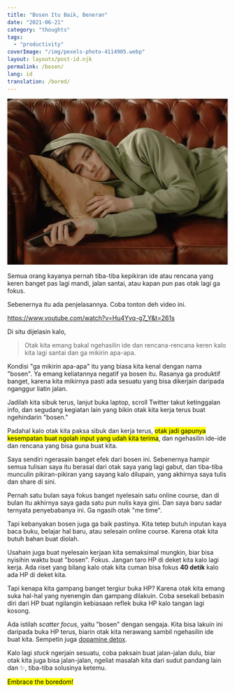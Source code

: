 ```yaml
---
title: "Bosen Itu Baik, Beneran"
date: "2021-06-21"
category: "thoughts"
tags:
  - "productivity"
coverImage: "/img/pexels-photo-4114905.webp"
layout: layouts/post-id.njk
permalink: /bosen/
lang: id
translation: /bored/
---
```


![bored](/img/pexels-photo-4114905.webp)

Semua orang kayanya pernah tiba-tiba kepikiran ide atau rencana yang keren banget pas lagi mandi, jalan santai, atau kapan pun pas otak lagi ga fokus.

Sebenernya itu ada penjelasannya. Coba tonton deh video ini.

https://www.youtube.com/watch?v=Hu4Yvq-g7_Y&t=261s

Di situ dijelasin kalo,

> Otak kita emang bakal ngehasilin ide dan rencana-rencana keren kalo kita lagi santai dan ga mikirin apa-apa.

Kondisi "ga mikirin apa-apa" itu yang biasa kita kenal dengan nama "bosen". Ya emang keliatannya negatif ya bosen itu. Rasanya ga produktif banget, karena kita mikirnya pasti ada sesuatu yang bisa dikerjain daripada nganggur liatin jalan.

Jadilah kita sibuk terus, lanjut buka laptop, scroll Twitter takut ketinggalan info, dan segudang kegiatan lain yang bikin otak kita kerja terus buat ngehindarin "bosen."

Padahal kalo otak kita paksa sibuk dan kerja terus, <mark>otak jadi gapunya kesempatan buat ngolah input yang udah kita terima</mark>, dan ngehasilin ide-ide dan rencana yang bisa guna buat kita.

Saya sendiri ngerasain banget efek dari bosen ini. Sebenernya hampir semua tulisan saya itu berasal dari otak saya yang lagi gabut, dan tiba-tiba munculin pikiran-pikiran yang sayang kalo dilupain, yang akhirnya saya tulis dan share di sini.

Pernah satu bulan saya fokus banget nyelesain satu online course, dan di bulan itu akhirnya saya gada satu pun nulis kaya gini. Dan saya baru sadar ternyata penyebabanya ini. Ga ngasih otak "me time".

Tapi kebanyakan bosen juga ga baik pastinya. Kita tetep butuh inputan kaya baca buku, belajar hal baru, atau selesain online course. Karena otak kita butuh bahan buat diolah.

Usahain juga buat nyelesain kerjaan kita semaksimal mungkin, biar bisa nyisihin waktu buat "bosen". Fokus. Jangan taro HP di deket kita kalo lagi kerja. Ada riset yang bilang kalo otak kita cuman bisa fokus **40 detik** kalo ada HP di deket kita.

Tapi kenapa kita gampang banget tergiur buka HP? Karena otak kita emang suka hal-hal yang nyenengin dan gampang dilakuin. Coba sesekali bebasin diri dari HP buat ngilangin kebiasaan reflek buka HP kalo tangan lagi kosong.

Ada istilah _scatter focus_, yaitu "bosen" dengan sengaja. Kita bisa lakuin ini daripada buka HP terus, biarin otak kita nerawang sambil ngehasilin ide buat kita. Sempetin juga [dopamine detox](/dopamin/).

Kalo lagi _stuck_ ngerjain sesuatu, coba paksain buat jalan-jalan dulu, biar otak kita juga bisa jalan-jalan, ngeliat masalah kita dari sudut pandang lain dan ✨, tiba-tiba solusinya ketemu.

<mark>Embrace the boredom!</mark>
